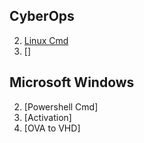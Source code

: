 ## CyberOps
2. [Linux Cmd](1.telecom/1.layer_1/ethernet.html)
2. []

## Microsoft Windows
2. [Powershell Cmd]
2. [Activation]
2. [OVA to VHD]